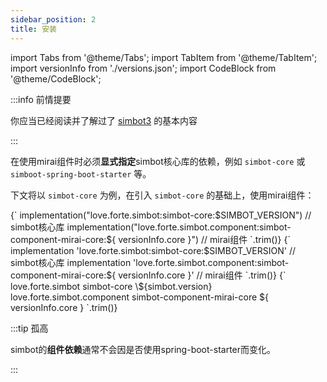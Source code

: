 ```yaml
---
sidebar_position: 2
title: 安装
---
```


import Tabs from '@theme/Tabs';
import TabItem from '@theme/TabItem';
import versionInfo from './versions.json';
import CodeBlock from '@theme/CodeBlock';

:::info 前情提要

你应当已经阅读并了解过了 [simbot3](https://simbot.forte.love) 的基本内容

:::


在使用mirai组件时必须**显式指定**simbot核心库的依赖，例如 `simbot-core` 或 `simboot-spring-boot-starter` 等。

下文将以 `simbot-core` 为例，在引入 `simbot-core` 的基础上，使用mirai组件：

<Tabs groupId="use-dependency">
<TabItem value="Gradle Kotlin DSL" default>

<CodeBlock language="kotlin">
{`
implementation("love.forte.simbot:simbot-core:$SIMBOT_VERSION") // simbot核心库
implementation("love.forte.simbot.component:simbot-component-mirai-core:${ versionInfo.core }") // mirai组件
`.trim()}
</CodeBlock>

</TabItem>

<TabItem value="Gradle Groovy">

<CodeBlock language="groovy">
{`
implementation 'love.forte.simbot:simbot-core:$SIMBOT_VERSION' // simbot核心库
implementation 'love.forte.simbot.component:simbot-component-mirai-core:${ versionInfo.core }' // mirai组件
`.trim()}
</CodeBlock>

</TabItem>

<TabItem value="Maven">

<CodeBlock language="xml">
{`
<dependencies>
    <!-- simbot核心库 -->
    <dependency>
        <groupId>love.forte.simbot</groupId>
        <artifactId>simbot-core</artifactId>
        <version>\${simbot.version}</version>
    </dependency>
    <!-- mirai组件 -->
    <dependency>
        <groupId>love.forte.simbot.component</groupId>
        <artifactId>simbot-component-mirai-core</artifactId>
        <version>${ versionInfo.core }</version>
    </dependency>
</dependencies>
`.trim()}
</CodeBlock>

</TabItem>
</Tabs>

:::tip 孤高

simbot的**组件依赖**通常不会因是否使用spring-boot-starter而变化。

:::
